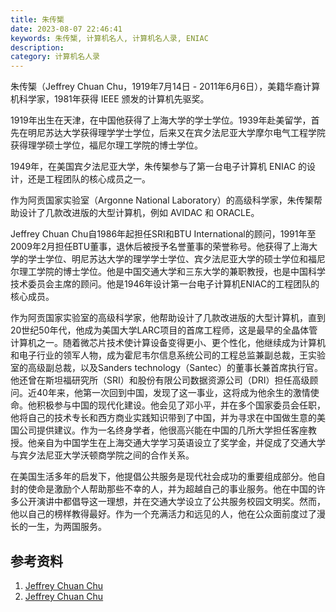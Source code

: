 ```yaml
---
title: 朱传榘
date: 2023-08-07 22:46:41
keywords: 朱传榘, 计算机名人, 计算机名人录, ENIAC
description:
category: 计算机名人录
---
```


朱传榘（Jeffrey Chuan Chu，1919年7月14日 - 2011年6月6日），美籍华裔计算机科学家，1981年获得 IEEE 颁发的计算机先驱奖。

1919年出生在天津，在中国他获得了上海大学的学士学位。1939年赴美留学，首先在明尼苏达大学获得理学学士学位，后来又在宾夕法尼亚大学摩尔电气工程学院获得理学硕士学位，福尼尔理工学院的博士学位。

1949年，在美国宾夕法尼亚大学，朱传榘参与了第一台电子计算机 ENIAC 的设计，还是工程团队的核心成员之一。

作为阿贡国家实验室（Argonne National Laboratory）的高级科学家，朱传榘帮助设计了几款改进版的大型计算机，例如 AVIDAC 和 ORACLE。



Jeffrey Chuan Chu自1986年起担任SRI和BTU International的顾问，1991年至2009年2月担任BTU董事，退休后被授予名誉董事的荣誉称号。他获得了上海大学的学士学位、明尼苏达大学的理学学士学位、宾夕法尼亚大学的硕士学位和福尼尔理工学院的博士学位。他是中国交通大学和三东大学的兼职教授，也是中国科学技术委员会主席的顾问。他是1946年设计第一台电子计算机ENIAC的工程团队的核心成员。

作为阿贡国家实验室的高级科学家，他帮助设计了几款改进版的大型计算机，直到20世纪50年代，他成为美国大学LARC项目的首席工程师，这是最早的全晶体管计算机之一。随着微芯片技术使计算设备变得更小、更个性化，他继续成为计算机和电子行业的领军人物，成为霍尼韦尔信息系统公司的工程总监兼副总裁，王实验室的高级副总裁，以及Sanders technology（Santec）的董事长兼首席执行官。他还曾在斯坦福研究所（SRI）和股份有限公司数据资源公司（DRI）担任高级顾问。近40年来，他第一次回到中国，发现了这一事业，这将成为他余生的激情使命。他积极参与中国的现代化建设。他会见了邓小平，并在多个国家委员会任职，他将自己的技术专长和西方商业实践知识带到了中国，并为寻求在中国做生意的美国公司提供建议。作为一名终身学者，他很高兴能在中国的几所大学担任客座教授。他亲自为中国学生在上海交通大学学习英语设立了奖学金，并促成了交通大学与宾夕法尼亚大学沃顿商学院之间的合作关系。

在美国生活多年的启发下，他提倡公共服务是现代社会成功的重要组成部分。他自封的使命是激励个人帮助那些不幸的人，并为超越自己的事业服务。他在中国的许多公开演讲中都倡导这一理想，并在交通大学设立了公共服务校园文明奖。然而，他以自己的榜样教得最好。作为一个充满活力和远见的人，他在公众面前度过了漫长的一生，为两国服务。

## 参考资料

1. [Jeffrey Chuan Chu](https://www.computer.org/profiles/jeffrey-chu/)
2. [Jeffrey Chuan Chu](https://www.computinghistory.org.uk/det/66498/Jeffrey-Chuan-Chu/)
